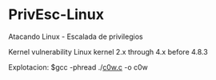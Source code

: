 # PrivEsc-Linux
Atacando Linux - Escalada de privilegios


Kernel vulnerability
Linux kernel 2.x through 4.x before 4.8.3

Explotacion:
$gcc -phread ./[c0w.c](/blob/main/CVE-2016-5195_c0w.c) -o c0w

 
